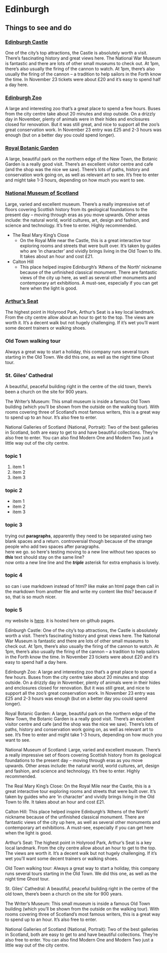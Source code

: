 # Edinburgh

## Things to see and do

### <a href="https://www.google.co.uk/maps/place/Edinburgh+Castle/@55.9482575,-3.1996799,18z/data=!4m6!3m5!1s0x4887c79a2099c0f7:0x469a1eebe54c0a58!8m2!3d55.9485947!4d-3.1999135!16zL20vMGpwbl8?entry=ttu" target="_blank">Edinburgh Castle</a>

One of the city’s top attractions, the Castle is absolutely worth a visit. There’s fascinating history and great views here. The National War Museum is fantastic and there are lots of other small museums to check out. At 1pm, there’s also usually the firing of the cannon to watch. At 1pm, there’s also usually the firing of the cannon – a tradition to help sailors in the Forth know the time. In November 23 tickets were about £20 and it’s easy to spend half a day here.

### <a href="https://www.google.co.uk/maps/place/Edinburgh+Zoo/@55.9423613,-3.2788932,15z/data=!4m6!3m5!1s0x4887c661482ca367:0xdab93fa996cd02cb!8m2!3d55.9423619!4d-3.2685938!16zL20vMDcxNG5x?entry=ttu" target="_blank">Edinburgh Zoo</a>

A large and interesting zoo that’s a great place to spend a few hours. Buses from the city centre take about 20 minutes and stop outside. On a drizzly day in November, plenty of animals were in their hides and enclosures closed for renovation. But it was still great, and nice to support all the zoo’s great conservation work. In November 23 entry was £25 and 2-3 hours was enough (but on a better day you could spend longer).

### <a href="https://www.google.co.uk/maps/place/Royal+Botanic+Garden+Edinburgh/@55.9568377,-3.2208141,14z/data=!4m6!3m5!1s0x4887c7c1de08e6eb:0x6305a87387d5746e!8m2!3d55.9650125!4d-3.2091021!16zL20vMDQ2ZHEx?entry=ttu" target="_blank">Royal Botanic Garden</a>

A large, beautiful park on the northern edge of the New Town, the Botanic Garden is a really good visit. There’s an excellent visitor centre and cafe (and the shop was the nice we saw). There’s lots of paths, history and conservation work going on, as well as relevant art to see. It’s free to enter and might take 1-3 hours, depending on how much you want to see.

### <a href="https://www.google.co.uk/maps/place/National+Museum+of+Scotland/@55.9479034,-3.192343,16z/data=!3m1!5s0x4887c784db00984f:0xbcf28f76719eeb7d!4m6!3m5!1s0x4887c784d1bae421:0x88cc2703f2beb5c3!8m2!3d55.9469995!4d-3.1905666!16zL20vMDRmZnMx?entry=ttu" target="_blank">National Museum of Scotland</a>

Large, varied and excellent museum. There’s a really impressive set of floors covering Scottish history from its geological foundations to the present day – moving through eras as you move upwards. Other areas include: the natural world, world cultures, art, design and fashion, and science and technology. It’s free to enter. Highly recommended.
- The Real Mary King’s Close
    - On the Royal Mile near the Castle, this is a great interactive tour exploring rooms and streets that were built over. It’s taken by guides who are ‘in character’ and vividly brings living in the Old Town to life. It takes about an hour and cost £21.
- Calton Hill
    - This place helped inspire Edinburgh’s ‘Athens of the North’ nickname because of the unfinished classical monument. There are fantastic views of the city up here, as well as several other monuments and contemporary art exhibitions. A must-see, especially if you can get here when the light is good.

### [Arthur’s Seat](https://www.google.co.uk/maps/place/Arthur's+Seat/@55.9436274,-3.1786755,15z/data=!4m6!3m5!1s0x4887b979c8b4febf:0x98aa0e77e2bfa9a8!8m2!3d55.9440862!4d-3.1618326!16s%2Fg%2F11r6ldqv5k?entry=ttu)

The highest point in Holyrood Park, Arthur’s Seat is a key local landmark. From the city centre allow about an hour to get to the top. The views are worth it. It’s a decent walk but not hugely challenging. If it’s wet you’ll want some decent trainers or walking shoes.

### Old Town walking tour

Always a great way to start a holiday, this company runs several tours starting in the Old Town. We did this one, as well as the night time Ghost tour.

### St. Giles’ Cathedral

A beautiful, peaceful building right in the centre of the old town, there’s been a church on the site for 900 years.




The Writer’s Museum: This small museum is inside a famous Old Town building (which you’ll be shown from the outside on the walking tour). With rooms covering three of Scotland’s most famous writers, this is a great way to spend up to an hour. It’s also free to enter.

National Galleries of Scotland (National, Portrait): Two of the best galleries in Scotland, both are easy to get to and have beautiful collections. They’re also free to enter. You can also find Modern One and Modern Two just a little way out of the city centre.



### topic 1

1. item 1
2. item 2
3. item 3

### topic 2

- item 1
- item 2
- item 3

### topic 3

trying out **paragraphs**, apparently they need to be separated using two blank spaces and a return. controversial though because of the strange people who add two spaces after paragraphs.  
here we go. so here's testing moving to a new line without two spaces so
***this*** text should stay on the same line?  
now onto a new line line and the ***triple*** asterisk for extra emphasis is lovely.

### topic 4

so can i use markdown instead of html? like make an html page then call in the markdown from another file and write my content like this? because if so, that is so much nicer.

### topic 5

my website is [here](https://tombond.uk). it is hosted here on github pages.



Edinburgh Castle: One of the city’s top attractions, the Castle is absolutely worth a visit. There’s fascinating history and great views here. The National War Museum is fantastic and there are lots of other small museums to check out. At 1pm, there’s also usually the firing of the cannon to watch. At 1pm, there’s also usually the firing of the cannon – a tradition to help sailors in the Forth know the time. In November 23 tickets were about £20 and it’s easy to spend half a day here.

Edinburgh Zoo: A large and interesting zoo that’s a great place to spend a few hours. Buses from the city centre take about 20 minutes and stop outside. On a drizzly day in November, plenty of animals were in their hides and enclosures closed for renovation. But it was still great, and nice to support all the zoo’s great conservation work. In November 23 entry was £25 and 2-3 hours was enough (but on a better day you could spend longer).

Royal Botanic Garden: A large, beautiful park on the northern edge of the New Town, the Botanic Garden is a really good visit. There’s an excellent visitor centre and cafe (and the shop was the nice we saw). There’s lots of paths, history and conservation work going on, as well as relevant art to see. It’s free to enter and might take 1-3 hours, depending on how much you want to see.

National Museum of Scotland: Large, varied and excellent museum. There’s a really impressive set of floors covering Scottish history from its geological foundations to the present day – moving through eras as you move upwards. Other areas include: the natural world, world cultures, art, design and fashion, and science and technology. It’s free to enter. Highly recommended.

The Real Mary King’s Close: On the Royal Mile near the Castle, this is a great interactive tour exploring rooms and streets that were built over. It’s taken by guides who are ‘in character’ and vividly brings living in the Old Town to life. It takes about an hour and cost £21.

Calton Hill: This place helped inspire Edinburgh’s ‘Athens of the North’ nickname because of the unfinished classical monument. There are fantastic views of the city up here, as well as several other monuments and contemporary art exhibitions. A must-see, especially if you can get here when the light is good.

Arthur’s Seat: The highest point in Holyrood Park, Arthur’s Seat is a key local landmark. From the city centre allow about an hour to get to the top. The views are worth it. It’s a decent walk but not hugely challenging. If it’s wet you’ll want some decent trainers or walking shoes.

Old Town walking tour: Always a great way to start a holiday, this company runs several tours starting in the Old Town. We did this one, as well as the night time Ghost tour.

St. Giles’ Cathedral: A beautiful, peaceful building right in the centre of the old town, there’s been a church on the site for 900 years.

The Writer’s Museum: This small museum is inside a famous Old Town building (which you’ll be shown from the outside on the walking tour). With rooms covering three of Scotland’s most famous writers, this is a great way to spend up to an hour. It’s also free to enter.

National Galleries of Scotland (National, Portrait): Two of the best galleries in Scotland, both are easy to get to and have beautiful collections. They’re also free to enter. You can also find Modern One and Modern Two just a little way out of the city centre.
